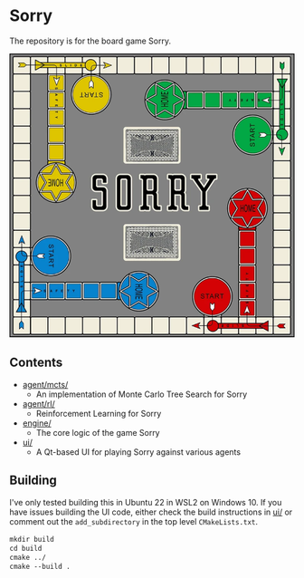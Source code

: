 # Sorry

The repository is for the board game Sorry.

![sorry_board](engine/images/board.png)

## Contents

- [agent/mcts/](agent/mcts/)
  - An implementation of Monte Carlo Tree Search for Sorry
- [agent/rl/](agent/rl/)
  - Reinforcement Learning for Sorry
- [engine/](engine/)
  - The core logic of the game Sorry
- [ui/](ui/)
  - A Qt-based UI for playing Sorry against various agents

## Building

I've only tested building this in Ubuntu 22 in WSL2 on Windows 10. If you have issues building the UI code, either check the build instructions in [ui/](ui/README.md#running-in-ubuntu-wsl2) or comment out the `add_subdirectory` in the top level `CMakeLists.txt`.

```
mkdir build
cd build
cmake ../
cmake --build .
```